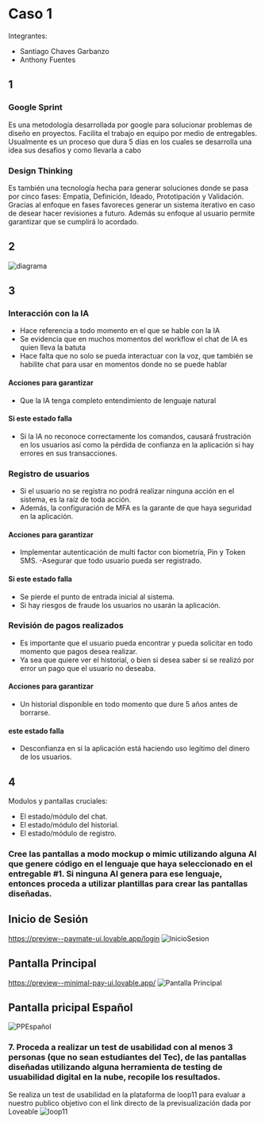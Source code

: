 # Caso 1
Integrantes:
- Santiago Chaves Garbanzo 
- Anthony Fuentes

## 1

### Google Sprint

Es una metodología desarrollada por google para solucionar problemas de diseño en proyectos. Facilita el trabajo en equipo por medio de entregables. Usualmente es un proceso que dura 5 días en los cuales se desarrolla una idea sus desafios y como llevarla a cabo


### Design Thinking

Es también una tecnología hecha para generar soluciones donde se pasa por cinco fases: Empatía, Definición, Ideado, Prototipación y Validación. Gracias al enfoque en fases favoreces generar un sistema iterativo en caso de desear hacer revisiones a futuro. Además su enfoque al usuario permite garantizar que se cumplirá lo acordado.

## 2

![diagrama](./Documento1.png)


## 3

### Interacción con la IA
- Hace referencia a todo momento en el que se hable con la IA
- Se evidencia que en muchos momentos del workflow el chat de IA es quien lleva la batuta
- Hace falta que no solo se pueda interactuar con la voz, que también se habilite chat para usar en momentos donde no se puede hablar

#### Acciones para garantizar
- Que la IA tenga completo entendimiento de lenguaje natural
#### Si este estado falla
- Si la IA no reconoce correctamente los comandos, causará frustración en los usuarios así como la pérdida de confianza en la aplicación si hay errores en sus transacciones.


### Registro de usuarios
- Si el usuario no se registra no podrá realizar ninguna acción en el sistema, es la raíz de toda acción.
- Además, la configuración de MFA es la garante de que haya seguridad en la aplicación.
####	Acciones para garantizar 
- Implementar autenticación de multi factor con biometría, Pin y Token SMS.
-Asegurar que todo usuario pueda ser registrado.
#### Si este estado falla
- Se pierde el punto de entrada inicial al sistema.
- Si hay riesgos de fraude los usuarios no usarán la aplicación.


### Revisión de pagos realizados
- Es importante que el usuario pueda encontrar y pueda solicitar en todo momento que pagos desea realizar.
- Ya sea que quiere ver el historial, o bien si desea saber si se realizó por error un pago que el usuario no deseaba.
#### Acciones para garantizar
- Un historial disponible en todo momento que dure 5 años antes de borrarse.
#### este estado falla
- Desconfianza en sí la aplicación está haciendo uso legítimo del dinero de los usuarios.


## 4
Modulos y pantallas cruciales:
- El estado/módulo del chat.
- El estado/módulo del historial.
- El estado/módulo de registro.



### Cree las pantallas a modo mockup o mimic utilizando alguna AI que genere código en el lenguaje que haya seleccionado en el entregable #1. Si ninguna AI genera para ese lenguaje, entonces proceda a utilizar plantillas para crear las pantallas diseñadas.

## Inicio de Sesión 
https://preview--paymate-ui.lovable.app/login
![InicioSesion](./InicioSesion.png)

## Pantalla Principal 
https://preview--minimal-pay-ui.lovable.app/
![Pantalla Principal](PantallaPrincipal.png)
## Pantalla pricipal Español 
![PPEspañol](PPEspañol.png)

### 7. Proceda a realizar un test de usabilidad con al menos 3 personas (que no sean estudiantes del Tec), de las pantallas diseñadas utilizando alguna herramienta de testing de usuabilidad digital en la nube, recopile los resultados.

Se realiza un test de usabilidad en la plataforma de loop11 para evaluar a nuestro publico objetivo con el link directo de la previsualización dada por Loveable 
![loop11](loop11.png)